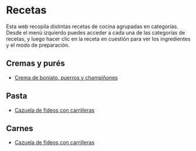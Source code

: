 # Recetas

Esta web recopila distintas recetas de cocina agrupadas en categorías. Desde el menú izquierdo puedes acceder a cada una de las categorías de recetas, y luego hacer clic en la receta en cuestión para ver los ingredientes y el modo de preparación.

## Cremas y purés

* [Crema de boniato, puerros y champiñones](crema_boniato_puerros.md)

## Pasta

* [Cazuela de fideos con carrilleras](cazuela_fideos_carrilleras.md)

## Carnes

* [Cazuela de fideos con carrilleras](cazuela_fideos_carrilleras.md)

